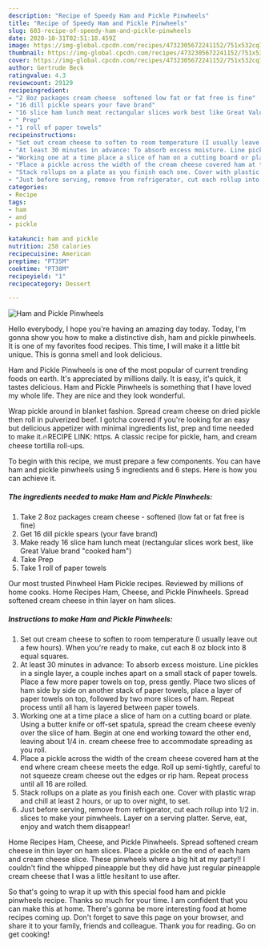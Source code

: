 ```yaml
---
description: "Recipe of Speedy Ham and Pickle Pinwheels"
title: "Recipe of Speedy Ham and Pickle Pinwheels"
slug: 603-recipe-of-speedy-ham-and-pickle-pinwheels
date: 2020-10-31T02:51:18.459Z
image: https://img-global.cpcdn.com/recipes/4732305672241152/751x532cq70/ham-and-pickle-pinwheels-recipe-main-photo.jpg
thumbnail: https://img-global.cpcdn.com/recipes/4732305672241152/751x532cq70/ham-and-pickle-pinwheels-recipe-main-photo.jpg
cover: https://img-global.cpcdn.com/recipes/4732305672241152/751x532cq70/ham-and-pickle-pinwheels-recipe-main-photo.jpg
author: Gertrude Beck
ratingvalue: 4.3
reviewcount: 29129
recipeingredient:
- "2 8oz packages cream cheese  softened low fat or fat free is fine"
- "16 dill pickle spears your fave brand"
- "16 slice ham lunch meat rectangular slices work best like Great Value brand cooked ham"
- " Prep"
- "1 roll of paper towels"
recipeinstructions:
- "Set out cream cheese to soften to room temperature (I usually leave out a few hours). When you&#39;re ready to make, cut each 8 oz block into 8 equal squares."
- "At least 30 minutes in advance: To absorb excess moisture. Line pickles in a single layer, a couple inches apart on a small stack of paper towels. Place a few more paper towels on top, press gently. Place two slices of ham side by side on another stack of paper towels, place a layer of paper towels on top, followed by two more slices of ham. Repeat process until all ham is layered between paper towels."
- "Working one at a time place a slice of ham on a cutting board or plate. Using a butter knife or off-set spatula, spread the cream cheese evenly over the slice of ham. Begin at one end working toward the other end, leaving about 1/4 in. cream cheese free to accommodate spreading as you roll."
- "Place a pickle across the width of the cream cheese covered ham at the end where cream cheese meets the edge. Roll up semi-tightly, careful to not squeeze cream cheese out the edges or rip ham. Repeat process until all 16 are rolled."
- "Stack rollups on a plate as you finish each one. Cover with plastic wrap and chill at least 2 hours, or up to over night, to set."
- "Just before serving, remove from refrigerator, cut each rollup into 1/2 in. slices to make your pinwheels. Layer on a serving platter. Serve, eat, enjoy and watch them disappear!"
categories:
- Recipe
tags:
- ham
- and
- pickle

katakunci: ham and pickle 
nutrition: 258 calories
recipecuisine: American
preptime: "PT35M"
cooktime: "PT38M"
recipeyield: "1"
recipecategory: Dessert

---
```



![Ham and Pickle Pinwheels](https://img-global.cpcdn.com/recipes/4732305672241152/751x532cq70/ham-and-pickle-pinwheels-recipe-main-photo.jpg)

Hello everybody, I hope you're having an amazing day today. Today, I'm gonna show you how to make a distinctive dish, ham and pickle pinwheels. It is one of my favorites food recipes. This time, I will make it a little bit unique. This is gonna smell and look delicious.

Ham and Pickle Pinwheels is one of the most popular of current trending foods on earth. It's appreciated by millions daily. It is easy, it's quick, it tastes delicious. Ham and Pickle Pinwheels is something that I have loved my whole life. They are nice and they look wonderful.

Wrap pickle around in blanket fashion. Spread cream cheese on dried pickle then roll in pulverized beef. I gotcha covered if you&#39;re looking for an easy but delicious appetizer with minimal ingredients list, prep and time needed to make it.🔥RECIPE LINK: https. A classic recipe for pickle, ham, and cream cheese tortilla roll-ups.


To begin with this recipe, we must prepare a few components. You can have ham and pickle pinwheels using 5 ingredients and 6 steps. Here is how you can achieve it.

<!--inarticleads1-->

##### The ingredients needed to make Ham and Pickle Pinwheels:

1. Take 2 8oz packages cream cheese - softened (low fat or fat free is fine)
1. Get 16 dill pickle spears (your fave brand)
1. Make ready 16 slice ham lunch meat (rectangular slices work best, like Great Value brand &#34;cooked ham&#34;)
1. Take  Prep
1. Take 1 roll of paper towels


Our most trusted Pinwheel Ham Pickle recipes. Reviewed by millions of home cooks. Home Recipes Ham, Cheese, and Pickle Pinwheels. Spread softened cream cheese in thin layer on ham slices. 

<!--inarticleads2-->

##### Instructions to make Ham and Pickle Pinwheels:

1. Set out cream cheese to soften to room temperature (I usually leave out a few hours). When you&#39;re ready to make, cut each 8 oz block into 8 equal squares.
1. At least 30 minutes in advance: To absorb excess moisture. Line pickles in a single layer, a couple inches apart on a small stack of paper towels. Place a few more paper towels on top, press gently. Place two slices of ham side by side on another stack of paper towels, place a layer of paper towels on top, followed by two more slices of ham. Repeat process until all ham is layered between paper towels.
1. Working one at a time place a slice of ham on a cutting board or plate. Using a butter knife or off-set spatula, spread the cream cheese evenly over the slice of ham. Begin at one end working toward the other end, leaving about 1/4 in. cream cheese free to accommodate spreading as you roll.
1. Place a pickle across the width of the cream cheese covered ham at the end where cream cheese meets the edge. Roll up semi-tightly, careful to not squeeze cream cheese out the edges or rip ham. Repeat process until all 16 are rolled.
1. Stack rollups on a plate as you finish each one. Cover with plastic wrap and chill at least 2 hours, or up to over night, to set.
1. Just before serving, remove from refrigerator, cut each rollup into 1/2 in. slices to make your pinwheels. Layer on a serving platter. Serve, eat, enjoy and watch them disappear!


Home Recipes Ham, Cheese, and Pickle Pinwheels. Spread softened cream cheese in thin layer on ham slices. Place a pickle on the end of each ham and cream cheese slice. These pinwheels where a big hit at my party!! I couldn&#39;t find the whipped pineapple but they did have just regular pineapple cream cheese that I was a little hesitant to use after. 

So that's going to wrap it up with this special food ham and pickle pinwheels recipe. Thanks so much for your time. I am confident that you can make this at home. There's gonna be more interesting food at home recipes coming up. Don't forget to save this page on your browser, and share it to your family, friends and colleague. Thank you for reading. Go on get cooking!
